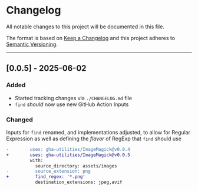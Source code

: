 # Changelog
[heading__changelog]: #changelog


All notable changes to this project will be documented in this file.

The format is based on [Keep a Changelog][] and this project adheres to
[Semantic Versioning][].


______


## [0.0.5] - 2025-06-02


### Added

- Started tracking changes via `./CHANGELOG.md` file
- `find` _should_ now use new GitHub Action Inputs

### Changed

Inputs for `find` renamed, and implementations adjusted, to allow for Regular
Expression as well as defining the _flavor_ of RegExp that `find` should use

```diff
-        uses: gha-utilities/ImageMagick@v0.0.4
+        uses: gha-utilities/ImageMagick@v0.0.5
         with:
           source_directory: assets/images
-          source_extension: png
+          find_regex: '*.png'
           destination_extensions: jpeg,avif
```


[Keep a Changelog]: https://keepachangelog.com/en/1.0.0/
[Semantic Versioning]: https://semver.org/spec/v2.0.0.html
